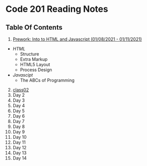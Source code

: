 # Code 201 Reading Notes

## Table Of Contents

1. [Prework: Into to HTML and Javascript (01/08/2021 - 01/11/2021)](class1.md)

- _HTML_
  - Structure
  - Extra Markup
  - HTML5 Layout
  - Process Design
- _Javascipt_
  - The ABCs of Programming

2. [class02](class.02.md)
3. Day 2
4. Day 3
5. Day 4
6. Day 5
7. Day 6
8. Day 7
9. Day 8
10. Day 9
11. Day 10
12. Day 11
13. Day 12
14. Day 13
15. Day 14
